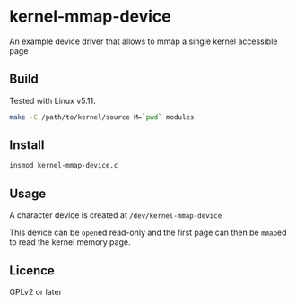 # kernel-mmap-device
An example device driver that allows to mmap a single kernel accessible page

## Build
Tested with Linux v5.11.

```bash
make -C /path/to/kernel/source M=`pwd` modules
```

## Install
```bash
insmod kernel-mmap-device.c
```

## Usage
A character device is created at `/dev/kernel-mmap-device`

This device can be `open`ed read-only and the first page can then be `mmap`ed to read the kernel memory page.

## Licence
GPLv2 or later
